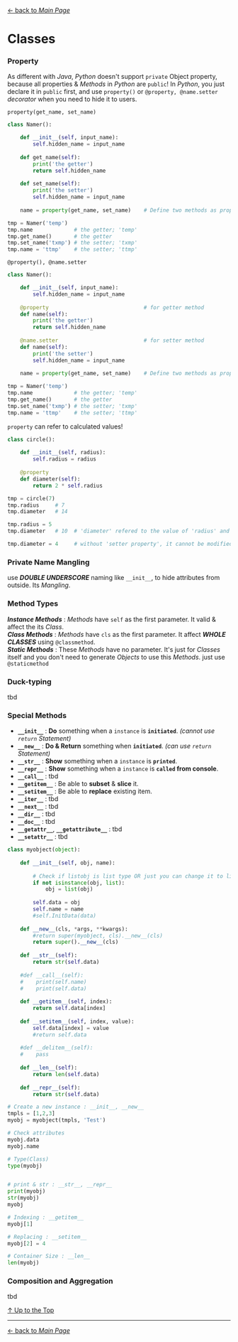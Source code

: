 [← back to *Main Page*](https://github.com/pydemia/Python3/blob/master/scripts/PythonProgramming_advanced.md#advanced-python)


# Classes

### Property

As different with _Java_, _Python_ doesn't support ```private``` Object property, because all properties & _Methods_ in _Python_ are ```public```! In _Python_, you just declare it in ```public``` first, and use ```property()``` or ```@property, @name.setter``` _decorator_ when you need to hide it to users.  

```property(get_name, set_name)```  
```python
class Namer():

    def __init__(self, input_name):
        self.hidden_name = input_name
        
    def get_name(self):
        print('the getter')
        return self.hidden_name
        
    def set_name(self):
        print('the setter')
        self.hidden_name = input_name
        
    name = property(get_name, set_name)    # Define two methods as property.

tmp = Namer('temp')
tmp.name             # the getter; 'temp'
tmp.get_name()       # the getter
tmp.set_name('txmp') # the setter; 'txmp'
tmp.name = 'ttmp'    # the setter; 'ttmp'
```




```@property(), @name.setter```
```python
class Namer():

    def __init__(self, input_name):
        self.hidden_name = input_name
        
    @property                              # for getter method
    def name(self):
        print('the getter')
        return self.hidden_name
        
    @name.setter                           # for setter method
    def name(self):
        print('the setter')
        self.hidden_name = input_name
        
    name = property(get_name, set_name)    # Define two methods as property.

tmp = Namer('temp')
tmp.name             # the getter; 'temp'
tmp.get_name()       # the getter
tmp.set_name('txmp') # the setter; 'txmp'
tmp.name = 'ttmp'    # the setter; 'ttmp'
```

```property``` can refer to calculated values!
```python
class circle():
    
    def __init__(self, radius):
        self.radius = radius
    
    @property
    def diameter(self):
        return 2 * self.radius

tmp = circle(7)
tmp.radius     # 7
tmp.diameter   # 14

tmp.radius = 5
tmp.diameter   # 10  # 'diameter' refered to the value of 'radius' and automatically changed! 

tmp.diameter = 4     # without 'setter property', it cannot be modified from outside. (read-only)
```


### Private Name Mangling

use **_DOUBLE UNDERSCORE_** naming like ```__init__```, to hide attributes from outside. Its _Mangling_.  

### Method Types

**_Instance Methods_** : _Methods_ have ```self``` as the first parameter. It valid & affect the its _Class_.  
**_Class Methods_** : _Methods_ have ```cls``` as the first parameter. It affect **_WHOLE CLASSES_** using ```@classmethod```.  
**_Static Methods_** : These _Methods_ have no parameter. It's just for _Classes_ itself and you don't need to generate _Objects_ to use this _Methods_. just use ```@staticmethod```


### Duck-typing

tbd

### Special Methods

* **`__init__`** : **Do** something when a `instance` is **`initiated`**. _(cannot use `return` Statement)_
* **`__new__`** : **Do & Return** something when **`initiated`**. _(can use `return` Statement)_
* **`__str__`** : **Show** something when a `instance` is **`printed`**.
* **`__repr__`** : **Show** something when a `instance` is **`called` from console**.
* **`__call__`** : tbd
* **`__getitem__`** : Be able to **subset** & **slice** it.
* **`__setitem__`** : Be able to **replace** existing item.
* **`__iter__`** : tbd
* **`__next__`** : tbd
* **`__dir__`** : tbd
* **`__doc__`** : tbd
* **`__getattr__`**, **`__getattribute__`** : tbd
* **`__setattr__`** : tbd

```py
class myobject(object):
    
    def __init__(self, obj, name):
        
        # Check if listobj is list type OR just you can change it to list
        if not isinstance(obj, list):
            obj = list(obj)
        
        self.data = obj
        self.name = name
        #self.InitData(data)
    
    def __new__(cls, *args, **kwargs):
        #return super(myobject, cls).__new__(cls)
        return super().__new__(cls)
    
    def __str__(self):
        return str(self.data)
    
    #def __call__(self):
    #    print(self.name)
    #    print(self.data)
    
    def __getitem__(self, index):
        return self.data[index]
    
    def __setitem__(self, index, value):
        self.data[index] = value
        #return self.data
    
    #def __delitem__(self):
    #    pass
    
    def __len__(self):
        return len(self.data)
    
    def __repr__(self):
        return str(self.data)
```
   
```py
# Create a new instance : __init__, __new__
tmpls = [1,2,3]
myobj = myobject(tmpls, 'Test')

# Check attributes
myobj.data
myobj.name

# Type(Class)
type(myobj)


# print & str : __str__, __repr__
print(myobj)
str(myobj)
myobj

# Indexing : __getitem__
myobj[1]

# Replacing : __setitem__
myobj[2] = 4

# Container Size : __len__
len(myobj)
```


### Composition and Aggregation

tbd


[↑ Up to the Top](#classes)



---
[← back to *Main Page*](https://github.com/pydemia/Python3/blob/master/scripts/PythonProgramming_advanced.md#advanced-python)
